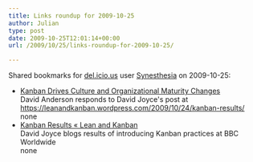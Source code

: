 ```yaml
---
title: Links roundup for 2009-10-25
author: Julian
type: post
date: 2009-10-25T12:01:14+00:00
url: /2009/10/25/links-roundup-for-2009-10-25/

---
```

Shared bookmarks for [del.icio.us][1] user [Synesthesia][2] on 2009-10-25:

  * [Kanban Drives Culture and Organizational Maturity Changes][3]  
    David Anderson responds to David Joyce's post at https://leanandkanban.wordpress.com/2009/10/24/kanban-results/  
    none
  * [Kanban Results &laquo; Lean and Kanban][4]  
    David Joyce blogs results of introducing Kanban practices at BBC Worldwide  
    none

 [1]: https://del.icio.us/
 [2]: https://del.icio.us/synesthesia
 [3]: https://www.agilemanagement.net/Articles/Weblog/KanbanDrivesCultureandOrg.html
 [4]: https://leanandkanban.wordpress.com/2009/10/24/kanban-results
